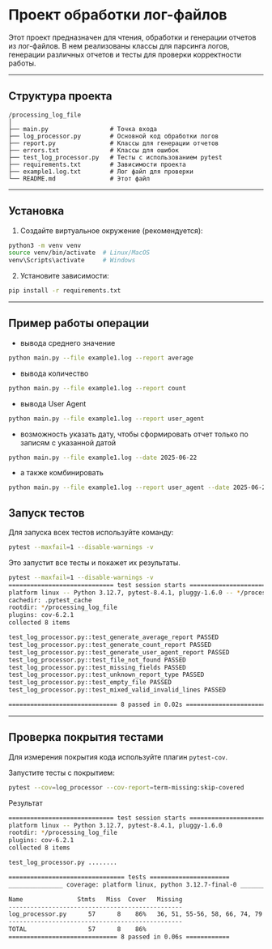 # Проект обработки лог-файлов

Этот проект предназначен для чтения, обработки и генерации отчетов из лог-файлов. В нем реализованы классы для парсинга логов, генерации различных отчетов и тесты для проверки корректности работы.

---

## Структура проекта

```
/processing_log_file
│
├── main.py                 # Точка входа
├── log_processor.py        # Основной код обработки логов
├── report.py               # Классы для генерации отчетов
├── errors.txt              # Классы для ошибок
├── test_log_processor.py   # Тесты с использованием pytest
├── requirements.txt        # Зависимости проекта
├── example1.log.txt        # Лог файл для проверки
└── README.md               # Этот файл
```

---

## Установка

1. Создайте виртуальное окружение (рекомендуется):

```bash
python3 -m venv venv
source venv/bin/activate  # Linux/MacOS
venv\Scripts\activate     # Windows
```

2. Установите зависимости:

```bash
pip install -r requirements.txt
```

---
## Пример работы операции
- вывода среднего значение

```sh
python main.py --file example1.log --report average
```

- вывода количество

```sh
python main.py --file example1.log --report count
```

- вывода User Agent

```sh
python main.py --file example1.log --report user_agent
```

- возможность указать дату, чтобы сформировать отчет только по записям с указанной датой
```sh
python main.py --file example1.log --date 2025-06-22
```

- а также комбинировать 

```sh
python main.py --file example1.log --report user_agent --date 2025-06-22
```


## Запуск тестов

Для запуска всех тестов используйте команду:

```bash
pytest --maxfail=1 --disable-warnings -v
```

Это запустит все тесты и покажет их результаты.

```sh
pytest --maxfail=1 --disable-warnings -v
============================= test session starts =======================
platform linux -- Python 3.12.7, pytest-8.4.1, pluggy-1.6.0 -- */processing_log_file/.venv/bin/python3
cachedir: .pytest_cache
rootdir: */processing_log_file
plugins: cov-6.2.1
collected 8 items                                                              

test_log_processor.py::test_generate_average_report PASSED               [ 12%]
test_log_processor.py::test_generate_count_report PASSED                 [ 25%]
test_log_processor.py::test_generate_user_agent_report PASSED            [ 37%]
test_log_processor.py::test_file_not_found PASSED                        [ 50%]
test_log_processor.py::test_missing_fields PASSED                        [ 62%]
test_log_processor.py::test_unknown_report_type PASSED                   [ 75%]
test_log_processor.py::test_empty_file PASSED                            [ 87%]
test_log_processor.py::test_mixed_valid_invalid_lines PASSED             [100%]

============================== 8 passed in 0.02s ========================
```
---

## Проверка покрытия тестами

Для измерения покрытия кода используйте плагин `pytest-cov`. 

Запустите тесты с покрытием:

```bash
pytest --cov=log_processor --cov-report=term-missing:skip-covered
```

Результат
```sh
============================= test session starts =====================
platform linux -- Python 3.12.7, pytest-8.4.1, pluggy-1.6.0
rootdir: */processing_log_file
plugins: cov-6.2.1
collected 8 items                                                              

test_log_processor.py ........                                           [100%]

================================ tests ======================
_______________ coverage: platform linux, python 3.12.7-final-0 ________________

Name               Stmts   Miss  Cover   Missing
------------------------------------------------
log_processor.py      57      8    86%   36, 51, 55-56, 58, 66, 74, 79
------------------------------------------------
TOTAL                 57      8    86%
============================== 8 passed in 0.06s ============
```